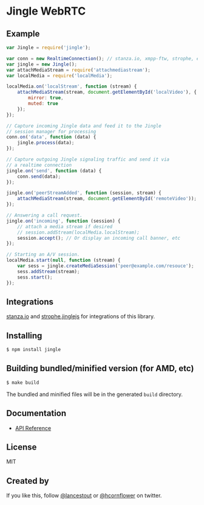 # Jingle WebRTC

## Example

```js
var Jingle = require('jingle');

var conn = new RealtimeConnection(); // stanza.io, xmpp-ftw, strophe, etc
var jingle = new Jingle();
var attachMediaStream = require('attachmediastream');
var localMedia = require('localMedia');

localMedia.on('localStream', function (stream) {
    attachMediaStream(stream, document.getElementById('localVideo'), {
        mirror: true,
        muted: true
    });
});

// Capture incoming Jingle data and feed it to the Jingle
// session manager for processing
conn.on('data', function (data) {
    jingle.process(data);
});

// Capture outgoing Jingle signaling traffic and send it via
// a realtime connection
jingle.on('send', function (data) {
    conn.send(data);
});

jingle.on('peerStreamAdded', function (session, stream) {
    attachMediaStream(stream, document.getElementById('remoteVideo'));
});

// Answering a call request.
jingle.on('incoming', function (session) {
    // attach a media stream if desired
    // session.addStream(localMedia.localStream);
    session.accept(); // Or display an incoming call banner, etc
});

// Starting an A/V session.
localMedia.start(null, function (stream) {
    var sess = jingle.createMediaSession('peer@example.com/resouce');
    sess.addStream(stream);
    sess.start();
});
```
## Integrations
[stanza.io](https://github.com/otalk/stanza.io) and [strophe.jinglejs](https://github.com/sualko/strophe.jinglejs) for integrations of this library.

## Installing

```sh
$ npm install jingle
```

## Building bundled/minified version (for AMD, etc)

```sh
$ make build
```

The bundled and minified files will be in the generated `build` directory.

## Documentation

- [API Reference](docs/Reference.md)

## License

MIT

## Created by

If you like this, follow [@lancestout](http://twitter.com/lancestout) or [@hcornflower](http://twitter.com/hcornflower) on twitter.
